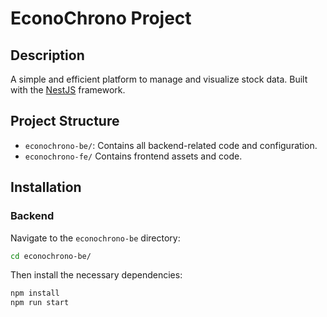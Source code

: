 # EconoChrono Project

## Description

A simple and efficient platform to manage and visualize stock data. Built with the [NestJS](https://nestjs.com/) framework.

## Project Structure

- `econochrono-be/`: Contains all backend-related code and configuration.
- `econochrono-fe/` Contains frontend assets and code.

## Installation

### Backend

Navigate to the `econochrono-be` directory:

```bash
cd econochrono-be/
```

Then install the necessary dependencies:

```bash
npm install
npm run start
```
